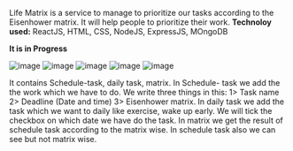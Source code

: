 Life Matrix is a service to manage to prioritize our tasks according to the Eisenhower matrix. It will help people to prioritize their work.
**Technoloy used:** ReactJS, HTML, CSS, NodeJS, ExpressJS, MOngoDB

**It is in Progress**

![image](https://user-images.githubusercontent.com/113431853/229042703-102cffc5-8235-4cfc-a80e-bf349849a55d.png)
![image](https://user-images.githubusercontent.com/113431853/229042817-1a2dc3a4-fbfb-4be8-9fb3-aae1ef6cf673.png)
![image](https://user-images.githubusercontent.com/113431853/229042906-97bdb816-15d6-4f2d-8ff2-d99ffdd5e8a2.png)
![image](https://user-images.githubusercontent.com/113431853/229043065-c9655d95-05b1-4b54-b411-24393aaa6074.png)
![image](https://user-images.githubusercontent.com/113431853/229043113-1996f4a6-f479-4348-918c-5ca8e575e0b9.png)


It contains Schedule-task, daily task, matrix.
In Schedule- task we add the the work which we have to do. We write three things in this: 1> Task name  2> Deadline (Date and time)   3> Eisenhower matrix.
In daily task we add the task which we want to daily like exercise, wake up early. We will tick the checkbox on which date we have do the task.
In matrix we get the result of schedule task according to the matrix wise. In schedule task also we can see but not matrix wise.


